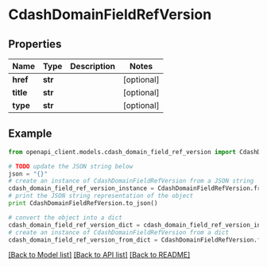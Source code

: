 # CdashDomainFieldRefVersion


## Properties
Name | Type | Description | Notes
------------ | ------------- | ------------- | -------------
**href** | **str** |  | [optional] 
**title** | **str** |  | [optional] 
**type** | **str** |  | [optional] 

## Example

```python
from openapi_client.models.cdash_domain_field_ref_version import CdashDomainFieldRefVersion

# TODO update the JSON string below
json = "{}"
# create an instance of CdashDomainFieldRefVersion from a JSON string
cdash_domain_field_ref_version_instance = CdashDomainFieldRefVersion.from_json(json)
# print the JSON string representation of the object
print CdashDomainFieldRefVersion.to_json()

# convert the object into a dict
cdash_domain_field_ref_version_dict = cdash_domain_field_ref_version_instance.to_dict()
# create an instance of CdashDomainFieldRefVersion from a dict
cdash_domain_field_ref_version_from_dict = CdashDomainFieldRefVersion.from_dict(cdash_domain_field_ref_version_dict)
```
[[Back to Model list]](../README.md#documentation-for-models) [[Back to API list]](../README.md#documentation-for-api-endpoints) [[Back to README]](../README.md)


